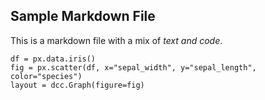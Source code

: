 ## Sample Markdown File

This is a markdown file with a mix of *text and code*.

```
df = px.data.iris()
fig = px.scatter(df, x="sepal_width", y="sepal_length", color="species")
layout = dcc.Graph(figure=fig)
```